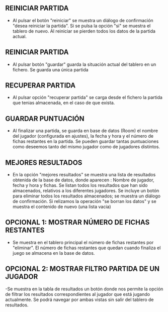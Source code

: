 REINICIAR PARTIDA
---------------------

- Al pulsar el botón "reiniciar" se muestra un diálogo de confirmación "desea reiniciar la partida".
Si se pulsa la opción "si" se muestra el tablero de nuevo.
Al reiniciar se pierden todos los datos de la partida actual.

REINICIAR PARTIDA
---------------------
- Al pulsar botón "guardar" guarda la situación actual del tablero en un fichero. Se guarda una única partida

RECUPERAR PARTIDA
---------------------
- Al pulsar opción "recuperar partida" se carga desde el fichero la partida que tenias almacenada,
en el caso de que exista.

GUARDAR PUNTUACIÓN
---------------------
- Al finalizar una partida, se guarda en base de datos (Room) el nombre del jugador (configurada en ajustes),
la fecha y hora y el número de fichas restantes en la partida.
Se pueden guardar tantas puntuaciones como deseemos tanto del mismo jugador como de jugadores distintos.

MEJORES RESULTADOS
---------------------

- En la opción "mejores resultados" se muestra una lista de resultados obtenida de la base de datos,
donde aparecen : Nombre de jugador, fecha y hora y fichas. Se listan todos los resultados
que han sido almacenados, relativos a los diferentes jugadores.
Se incluye un botón para eliminar todos los resultados almacenados; se muestra un diálogo de confirmación.
Si relizamos la operación "se borran los datos" y se muestra el contenido de nuevo (una lista vacia)

OPCIONAL 1: MOSTRAR NÚMERO DE FICHAS RESTANTES
-------------------------------------------------

- Se muestra en el tablero principal el número de fichas restantes por "eliminar". El número de fichas restantes
que quedan cuando finaliza el juego se almacena en la base de datos.

OPCIONAL 2: MOSTRAR FILTRO PARTIDA DE UN JUGADOR
-------------------------------------------------

-Se muestra en la tabla de resultados un botón donde nos permite la opción de filtrar los resultados
correspondientes al jugador que está jugando actualmente. Se podrá navegar por ambas vistas
sin salir del tablero de resultados. 
